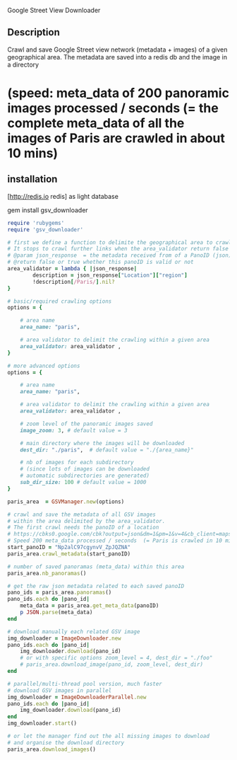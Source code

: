 
Google Street View Downloader

## Description ##
Crawl and save Google Street view network (metadata + images) of a given geographical area. The metadata are saved into a redis db and the image in a directory

# (speed: meta_data of 200 panoramic images processed / seconds  (= the complete meta_data of all the images of Paris are crawled in about 10 mins)


## installation ##
[http://redis.io redis] as light database

gem install gsv_downloader

```ruby
require 'rubygems'
require 'gsv_downloader'

# first we define a function to delimite the geographical area to crawl
# It stops to crawl further links when the area_validator return false
# @param json_response  = the metadata received from of a PanoID (json)
# @return false or true whether this panoID is valid or not
area_validator = lambda { |json_response|
		description = json_response["Location"]["region"]
		!description[/Paris/].nil?
}

# basic/required crawling options
options = {

	# area name
	area_name: "paris",

	# area validator to delimit the crawling within a given area
	area_validator: area_validator ,
}

# more advanced options
options = {

	# area name
	area_name: "paris",

	# area validator to delimit the crawling within a given area
	area_validator: area_validator ,

	# zoom level of the panoramic images saved
	image_zoom: 3, # default value = 3

	# main directory where the images will be downloaded
	dest_dir: "./paris",  # default value = "./{area_name}"

	# nb of images for each subdirectory
	# (since lots of images can be downloaded
	# automatic subdirectories are generated)
	sub_dir_size: 100 # default value = 1000
}

paris_area  = GSVManager.new(options)

# crawl and save the metadata of all GSV images
# within the area delimited by the area_validator.
# The first crawl needs the panoID of a location
# https://cbks0.google.com/cbk?output=json&dm=1&pm=1&v=4&cb_client=maps_sv&fover=2&onerr=3&panoid=Np2alC97cgynvV_ZpJQZNA
# Speed 200 meta_data processed / seconds  (= Paris is crawled in 10 mins)
start_panoID = "Np2alC97cgynvV_ZpJQZNA"
paris_area.crawl_metadata(start_panoID)

# number of saved panoramas (meta_data) within this area
paris_area.nb_panoramas()

# get the raw json metadata related to each saved panoID
pano_ids = paris_area.panoramas()
pano_ids.each do |pano_id|
	meta_data = paris_area.get_meta_data(panoID)
	p JSON.parse(meta_data)
end

# download manually each related GSV image
img_downloader = ImageDownloader.new
pano_ids.each do |pano_id|
	img_downloader.download(pano_id)
	# or with specific options zoom_level = 4, dest_dir = "./foo"
	# paris_area.download_image(pano_id, zoom_level, dest_dir)
end

# parallel/multi-thread pool version, much faster
# download GSV images in parallel
img_downloader = ImageDownloaderParallel.new
pano_ids.each do |pano_id|
	img_downloader.download(pano_id)
end
img_downloader.start()

# or let the manager find out the all missing images to download
# and organise the download directory
paris_area.download_images()
```
